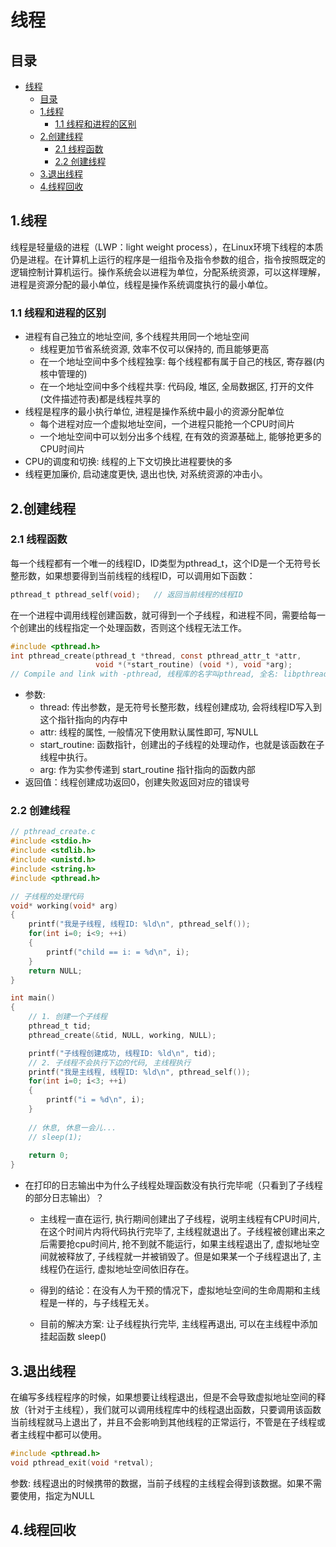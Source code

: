 # 线程

## 目录

- [线程](#线程)
  - [目录](#目录)
  - [1.线程](#1线程)
    - [1.1 线程和进程的区别](#11-线程和进程的区别)
  - [2.创建线程](#2创建线程)
    - [2.1 线程函数](#21-线程函数)
    - [2.2 创建线程](#22-创建线程)
  - [3.退出线程](#3退出线程)
  - [4.线程回收](#4线程回收)

## 1.线程

线程是轻量级的进程（LWP：light weight process），在Linux环境下线程的本质仍是进程。在计算机上运行的程序是一组指令及指令参数的组合，指令按照既定的逻辑控制计算机运行。操作系统会以进程为单位，分配系统资源，可以这样理解，进程是资源分配的最小单位，线程是操作系统调度执行的最小单位。

### 1.1 线程和进程的区别

- 进程有自己独立的地址空间, 多个线程共用同一个地址空间
  - 线程更加节省系统资源, 效率不仅可以保持的, 而且能够更高
  - 在一个地址空间中多个线程独享: 每个线程都有属于自己的栈区, 寄存器(内核中管理的)
  - 在一个地址空间中多个线程共享: 代码段, 堆区, 全局数据区, 打开的文件(文件描述符表)都是线程共享的
- 线程是程序的最小执行单位, 进程是操作系统中最小的资源分配单位
  - 每个进程对应一个虚拟地址空间，一个进程只能抢一个CPU时间片
  - 一个地址空间中可以划分出多个线程, 在有效的资源基础上, 能够抢更多的CPU时间片
- CPU的调度和切换: 线程的上下文切换比进程要快的多
- 线程更加廉价, 启动速度更快, 退出也快, 对系统资源的冲击小。

## 2.创建线程

### 2.1 线程函数

每一个线程都有一个唯一的线程ID，ID类型为pthread_t，这个ID是一个无符号长整形数，如果想要得到当前线程的线程ID，可以调用如下函数：

```c
pthread_t pthread_self(void);	// 返回当前线程的线程ID
```

在一个进程中调用线程创建函数，就可得到一个子线程，和进程不同，需要给每一个创建出的线程指定一个处理函数，否则这个线程无法工作。

```c
#include <pthread.h>
int pthread_create(pthread_t *thread, const pthread_attr_t *attr,
                   void *(*start_routine) (void *), void *arg);
// Compile and link with -pthread, 线程库的名字叫pthread, 全名: libpthread.so libptread.a
```

- 参数:
  - thread: 传出参数，是无符号长整形数，线程创建成功, 会将线程ID写入到这个指针指向的内存中
  - attr: 线程的属性, 一般情况下使用默认属性即可, 写NULL
  - start_routine: 函数指针，创建出的子线程的处理动作，也就是该函数在子线程中执行。
  - arg: 作为实参传递到 start_routine 指针指向的函数内部
- 返回值：线程创建成功返回0，创建失败返回对应的错误号

### 2.2 创建线程

```c
// pthread_create.c 
#include <stdio.h>
#include <stdlib.h>
#include <unistd.h>
#include <string.h>
#include <pthread.h>

// 子线程的处理代码
void* working(void* arg)
{
    printf("我是子线程, 线程ID: %ld\n", pthread_self());
    for(int i=0; i<9; ++i)
    {
        printf("child == i: = %d\n", i);
    }
    return NULL;
}

int main()
{
    // 1. 创建一个子线程
    pthread_t tid;
    pthread_create(&tid, NULL, working, NULL);

    printf("子线程创建成功, 线程ID: %ld\n", tid);
    // 2. 子线程不会执行下边的代码, 主线程执行
    printf("我是主线程, 线程ID: %ld\n", pthread_self());
    for(int i=0; i<3; ++i)
    {
        printf("i = %d\n", i);
    }
    
    // 休息, 休息一会儿...
    // sleep(1);
    
    return 0;
}
```

- 在打印的日志输出中为什么子线程处理函数没有执行完毕呢（只看到了子线程的部分日志输出）？
  - 主线程一直在运行, 执行期间创建出了子线程，说明主线程有CPU时间片, 在这个时间片内将代码执行完毕了, 主线程就退出了。子线程被创建出来之后需要抢cpu时间片, 抢不到就不能运行，如果主线程退出了, 虚拟地址空间就被释放了, 子线程就一并被销毁了。但是如果某一个子线程退出了, 主线程仍在运行, 虚拟地址空间依旧存在。

  - 得到的结论：在没有人为干预的情况下，虚拟地址空间的生命周期和主线程是一样的，与子线程无关。
  - 目前的解决方案: 让子线程执行完毕, 主线程再退出, 可以在主线程中添加挂起函数 sleep()

## 3.退出线程

在编写多线程程序的时候，如果想要让线程退出，但是不会导致虚拟地址空间的释放（针对于主线程），我们就可以调用线程库中的线程退出函数，只要调用该函数当前线程就马上退出了，并且不会影响到其他线程的正常运行，不管是在子线程或者主线程中都可以使用。

```c
#include <pthread.h>
void pthread_exit(void *retval);
```

参数: 线程退出的时候携带的数据，当前子线程的主线程会得到该数据。如果不需要使用，指定为NULL

## 4.线程回收

